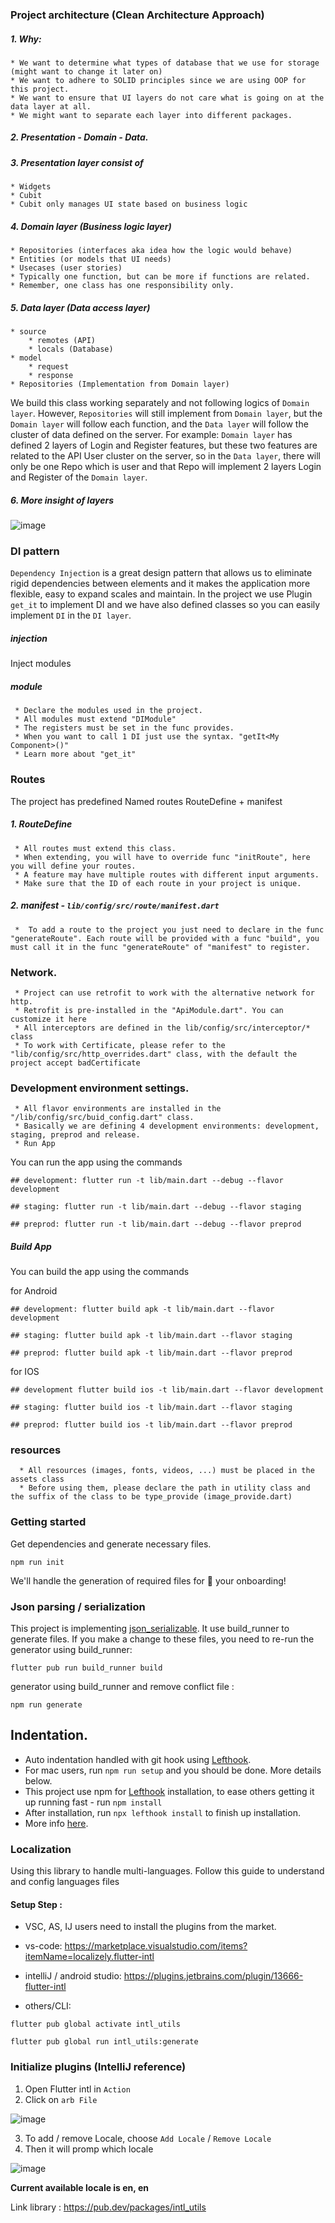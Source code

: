 ### Project architecture (Clean Architecture Approach)
##### 1. Why:
    * We want to determine what types of database that we use for storage (might want to change it later on)
    * We want to adhere to SOLID principles since we are using OOP for this project.
    * We want to ensure that UI layers do not care what is going on at the data layer at all.
    * We might want to separate each layer into different packages.
##### 2. Presentation - Domain - Data.
##### 3. Presentation layer consist of
    * Widgets
    * Cubit
    * Cubit only manages UI state based on business logic

##### 4. Domain layer (Business logic layer)
    * Repositories (interfaces aka idea how the logic would behave)
    * Entities (or models that UI needs)
    * Usecases (user stories)
    * Typically one function, but can be more if functions are related.
    * Remember, one class has one responsibility only.


##### 5. Data layer (Data access layer)
    * source
        * remotes (API)
        * locals (Database)
    * model
        * request
        * response
    * Repositories (Implementation from Domain layer)
We build this class working separately and not following logics of `Domain layer`. However, `Repositories` will still implement from `Domain layer`, but the `Domain layer` will follow each function, and the `Data layer` will follow the cluster of data defined on the server.
For example: `Domain layer` has defined 2 layers of Login and Register features, but these two features are related to the API User cluster on the server, so in the `Data layer`, there will only be one Repo which is user and that Repo will implement 2 layers Login and Register of the `Domain layer`.

##### 6. More insight of layers
![image](https://miro.medium.com/max/772/0*sfCDEb571WD-7EfP.jpg)

### DI pattern
`Dependency Injection` is a great design pattern that allows us to eliminate rigid dependencies between elements and it makes the application more flexible, easy to expand scales and maintain.
In the project we use Plugin `get_it` to implement DI and we have also defined classes so you can easily implement `DI` in the `DI layer`.
##### injection
Inject modules
##### module
     * Declare the modules used in the project.
     * All modules must extend "DIModule"
     * The registers must be set in the func provides.
     * When you want to call 1 DI just use the syntax. "getIt<My Component>()"
     * Learn more about "get_it"

### Routes
The project has predefined Named routes RouteDefine + manifest
##### 1. RouteDefine
     * All routes must extend this class.
     * When extending, you will have to override func "initRoute", here you will define your routes.
     * A feature may have multiple routes with different input arguments.
     * Make sure that the ID of each route in your project is unique.
##### 2. manifest - `lib/config/src/route/manifest.dart`
     *  To add a route to the project you just need to declare in the func "generateRoute". Each route will be provided with a func "build", you must call it in the func "generateRoute" of "manifest" to register.
### Network.
     * Project can use retrofit to work with the alternative network for http.
     * Retrofit is pre-installed in the "ApiModule.dart". You can customize it here
     * All interceptors are defined in the lib/config/src/interceptor/* class
     * To work with Certificate, please refer to the "lib/config/src/http_overrides.dart" class, with the default the project accept badCertificate

### Development environment settings.
     * All flavor environments are installed in the "/lib/config/src/buid_config.dart" class.
     * Basically we are defining 4 development environments: development, staging, preprod and release.
     * Run App

You can run the app using the commands

```
## development: flutter run -t lib/main.dart --debug --flavor development

## staging: flutter run -t lib/main.dart --debug --flavor staging

## preprod: flutter run -t lib/main.dart --debug --flavor preprod
```

##### Build App
You can build the app using the commands

for Android

```
## development: flutter build apk -t lib/main.dart --flavor development

## staging: flutter build apk -t lib/main.dart --flavor staging

## preprod: flutter build apk -t lib/main.dart --flavor preprod
```

for IOS

```
## development flutter build ios -t lib/main.dart --flavor development

## staging: flutter build ios -t lib/main.dart --flavor staging

## preprod: flutter build ios -t lib/main.dart --flavor preprod
```

### resources
      * All resources (images, fonts, videos, ...) must be placed in the assets class
      * Before using them, please declare the path in utility class and the suffix of the class to be type_provide (image_provide.dart)

### Getting started
Get dependencies and generate necessary files.
```
npm run init
```
We'll handle the generation of required files for 🚀 your onboarding!

### Json parsing / serialization
This project is implementing [json_serializable](https://pub.dev/packages/json_serializable).
It use build_runner to generate files. If you make a change to these files, you need to re-run the generator using build_runner:
```
flutter pub run build_runner build
```
generator using build_runner and remove conflict file :
```
npm run generate
```

## Indentation.
- Auto indentation handled with git hook using [Lefthook](https://github.com/Arkweid/lefthook).
- For mac users, run `npm run setup` and you should be done. More details below.
- This project use npm for [Lefthook](https://github.com/Arkweid/lefthook) installation, to ease others getting it up running fast - run `npm install`
- After installation, run `npx lefthook install` to finish up installation.
- More info [here](https://github.com/Arkweid/lefthook/blob/master/docs/node.md).

### Localization
Using this library to handle multi-languages. Follow this guide to understand and config languages files

#### Setup Step :

* VSC, AS, IJ users need to install the plugins from the market.
* vs-code: https://marketplace.visualstudio.com/items?itemName=localizely.flutter-intl
* intelliJ / android studio: https://plugins.jetbrains.com/plugin/13666-flutter-intl

* others/CLI:
```
flutter pub global activate intl_utils

flutter pub global run intl_utils:generate
```

### Initialize plugins (IntelliJ reference)
1. Open Flutter intl in `Action`
2. Click on `arb File`

![image](screenshots/intl_prompt.png)

3. To add / remove Locale, choose `Add Locale` / `Remove Locale`
4. Then it will promp which locale

![image](./screenshots/intl_add_locale.png)

**Current available locale is en, en**


Link library : https://pub.dev/packages/intl_utils
